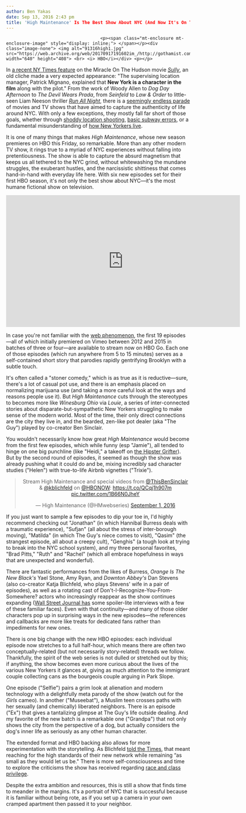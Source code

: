 ```yaml
---
author: Ben Yakas
date: Sep 13, 2016 2:43 pm
title: 'High Maintenance' Is The Best Show About NYC (And Now It's On TV)
---
```


	
										<p><span class="mt-enclosure mt-enclosure-image" style="display: inline;"> </span></p><div class="image-none"> <img alt="91316high1.jpg" src="https://web.archive.org/web/20170917191602im_/http://gothamist.com/attachments/byakas/91316high1.jpg" width="640" height="408"> <br> <i> HBO</i></div> <p></p>

<p>In <a href="https://web.archive.org/web/20170917191602/http://www.nytimes.com/2016/09/11/movies/in-sully-new-york-is-clint-eastwoods-latest-star.html?_r=1">a recent NY Times feature</a> on the Miracle On The Hudson movie <a href="https://web.archive.org/web/20170917191602/http://gothamist.com/tags/sully"><em>Sully</em></a>, an old cliche made a very expected appearance: &quot;The supervising location manager, Patrick Mignano, explained that <strong>New York is a character in the film</strong> along with the pilot.&quot; From the work of Woody Allen to <em>Dog Day Afternoon</em> to <em>The Devil Wears Prada</em>, from <em>Seinfeld</em> to <em>Law &amp; Order</em> to little-seen Liam Neeson thriller <a href="https://web.archive.org/web/20170917191602/http://screenrant.com/run-all-night-movie-interview-liam-neeson-ed-harris/"><em>Run All Night</em></a>, there is a <a href="https://web.archive.org/web/20170917191602/http://gothamist.com/tags/nycasseenontv">seemingly endless parade</a> of movies and TV shows that have aimed to capture the authenticity of life around NYC. With only a few exceptions, they mostly fall far short of those goals, whether through <a href="https://web.archive.org/web/20170917191602/http://gothamist.com/2016/03/08/house_of_cards_brooklyn.php#photo-1">shoddy location shooting</a>, <a href="https://web.archive.org/web/20170917191602/http://gothamist.com/2011/04/12/top_5_fake_nyc_subways_courtesy_of.php">basic subway errors</a>, or a fundamental misunderstanding of <a href="https://web.archive.org/web/20170917191602/http://gothamist.com/2014/04/30/mindy_apartments.php">how New Yorkers live</a>. </p>

<p>It is one of many things that makes <em>High Maintenance</em>, whose new season premieres on HBO this Friday, so remarkable. More than any other modern TV show, it rings true to a myriad of NYC experiences without falling into pretentiousness. The show is able to capture the absurd magnetism that keeps us all tethered to the NYC grind, without whitewashing the mundane struggles, the exuberant hustles, and the narcissistic shittiness that comes hand-in-hand with everyday life here. With six new episodes set for their first HBO season, it&apos;s not only the best show about NYC&#x2014;it&apos;s the most humane fictional show on television.</p>

<p><iframe width="640" height="360" src="https://web.archive.org/web/20170917191602if_/https://www.youtube.com/embed/qxwq3zYXxzs" frameborder="0" allowfullscreen></iframe></p>

<p>In case you&apos;re not familiar with the <a href="https://web.archive.org/web/20170917191602/http://gothamist.com/2015/10/03/spend_this_wet_weekend_catching_up.php">web phenomenon</a>, the first 19 episodes&#x2014;all of which initially premiered on Vimeo between 2012 and 2015 in batches of three or four&#x2014;are available to stream now on HBO Go. Each one of those episodes (which run anywhere from 5 to 15 minutes) serves as a self-contained short story that parodies rapidly gentrifying Brooklyn with a subtle touch.</p>

<p>It&apos;s often called a &quot;stoner comedy,&quot; which is as true as it is reductive&#x2014;sure, there&apos;s a lot of casual pot use, and there is an emphasis placed on normalizing marijuana use (and taking a more careful look at the ways and reasons people use it). But <em>High Maintenance</em> cuts through the stereotypes to becomes more like <em>Winesburg Ohio</em> via <em>Louie</em>, a series of inter-connected stories about disparate-but-sympathetic New Yorkers struggling to make sense of the modern world. Most of the time, their only direct connections are the city they live in, and the bearded, zen-like pot dealer (aka &quot;The Guy&quot;) played by co-creator Ben Sinclair.</p>

<p>You wouldn&apos;t necessarily know how great <em>High Maintenance</em> would become from the first few episodes, which while funny (esp &quot;Jamie&quot;), all tended to hinge on one big punchline (like &quot;Heidi,&quot; a takeoff on <a href="https://web.archive.org/web/20170917191602/http://gothamist.com/2010/03/12/kari_ferrell_hipster_grifter.php">the Hipster Grifter</a>). But by the second round of episodes, it seemed as though the show was already pushing what it could do and be, mixing incredibly sad character studies (&quot;Helen&quot;) with true-to-life Airbnb vignettes (&quot;Trixie&quot;). </p>

<center><blockquote class="twitter-tweet" data-lang="en"><p lang="en" dir="ltr">Stream High Maintenance and special videos from <a href="https://web.archive.org/web/20170917191602/https://twitter.com/ThisBenSinclair">@ThisBenSinclair</a> &amp; <a href="https://web.archive.org/web/20170917191602/https://twitter.com/KBlichfeld">@kblichfeld</a> on <a href="https://web.archive.org/web/20170917191602/https://twitter.com/hbonow">@HBONOW</a>: <a href="https://web.archive.org/web/20170917191602/https://t.co/QCqj1h907m">https://t.co/QCqj1h907m</a> <a href="https://web.archive.org/web/20170917191602/https://t.co/1B66N0JheY">pic.twitter.com/1B66N0JheY</a></p>&#x2014; High Maintenance (@HMwebseries) <a href="https://web.archive.org/web/20170917191602/https://twitter.com/HMwebseries/status/771460972041166850">September 1, 2016</a></blockquote>
<script async src="//web.archive.org/web/20170917191602js_/http://platform.twitter.com/widgets.js" charset="utf-8"></script></center>

<p>If you just want to sample a few episodes to dip your toe in, I&apos;d highly recommend checking out &quot;Jonathan&quot; (in which Hannibal Burress deals with a traumatic experience), &quot;Sufjan&quot; (all about the stress of inter-borough moving), &quot;Matilda&quot; (in which The Guy&apos;s niece comes to visit), &quot;Qasim&quot; (the strangest episode, all about a creepy cult), &quot;Genghis&quot; (a tough look at trying to break into the NYC school system), and my three personal favorites, &quot;Brad Pitts,&quot; &quot;Ruth&quot; and &quot;Rachel&quot; (which all embrace hopefulness in ways that are unexpected and wonderful). </p>

<p>There are fantastic performances from the likes of Burress, <em>Orange Is The New Black&apos;s</em> Yael Stone, Amy Ryan, and <em>Downton Abbey&apos;s</em> Dan Stevens (also co-creator Katja Blichfeld, who plays Stevens&apos; wife in a pair of episodes), as well as a rotating cast of Don&apos;t-I-Recognize-You-From-Somewhere? actors who increasingly reappear as the show continues expanding (<a href="https://web.archive.org/web/20170917191602/http://www.wsj.com/articles/hbo-series-series-highlights-new-york-citys-stoners-1473457990">Wall Street Journal has</a> some spoiler-lite interviews with a few of these familiar faces). Even with that continuity&#x2014;and many of those older characters pop up in surprising ways in the new episodes&#x2014;the references and callbacks are more like treats for dedicated fans rather than impediments for new ones.</p>

<p>There is one big change with the new HBO episodes: each individual episode now stretches to a full half-hour, which means there are often two conceptually-related (but not necessarily story-related) threads we follow. Thankfully, the spirit of the web series is not dulled or stretched out by this; if anything, the show becomes even more curious about the lives of the various New Yorkers it glances at, giving as much attention to the immigrant couple collecting cans as the bourgeois couple arguing in Park Slope. </p>

<p>One episode (&quot;Selfie&quot;) pairs a grim look at alienation and modern technology with a delightfully meta parody of the show (watch out for the <em>Girls</em> cameo). In another (&quot;Museebat&quot;), a Muslim teen crosses paths with her sexually (and chemically) liberated neighbors. There is an episode (&quot;Ex&quot;) that gives a tantalizing glimpse at The Guy&apos;s life outside dealing. And my favorite of the new batch is a remarkable one (&quot;Grandpa&quot;) that not only shows the city from the perspective of a dog, but actually considers the dog&apos;s inner life as seriously as any other human character. </p>

<p>The extended format and HBO backing also allows for more experimentation with the storytelling. As Blichfeld <a href="https://web.archive.org/web/20170917191602/http://www.nytimes.com/2016/09/11/arts/television/call-it-a-growing-family-high-maintenance-moves-to-hbo.html">told the Times</a>, that meant reaching for the high standards of their new network while remaining &#x201C;as small as they would let us be.&quot; There is more self-consciousness and time to explore the criticisms the show has received regarding <a href="https://web.archive.org/web/20170917191602/http://www.salon.com/2014/11/11/the_subtle_class_politics_of_high_maintenance_welcome_to_young_bougie_weed_smoking_new_york/">race and class privilege</a>. </p>

<p>Despite the extra ambition and resources, this is still a show that finds time to meander in the margins. It&apos;s a portrait of NYC that is successful because it is familiar without being rote, as if you set up a camera in your own cramped apartment then passed it to your neighbor.</p>					
										
									
				